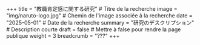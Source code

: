 +++
title = "教職肯定感に関する研究" # Titre de la recherche
image = "img/naruto-logo.jpg" # Chemin de l'image associée à la recherche
date = "2025-05-01" # Date de la recherche
summary = "研究のデスクリプション" # Description courte
draft = false # Mettre à false pour rendre la page publique
weight = 3
breadcrumb = "???"
+++
